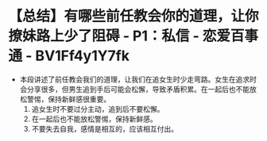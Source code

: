 # 【总结】有哪些前任教会你的道理，让你撩妹路上少了阻碍 - P1：私信 - 恋爱百事通 - BV1Ff4y1Y7fk

-   本段讲述了前任教会我们的道理，让我们在追女生时少走弯路。女生在追求时会分享很多，但男生追到手后可能会松懈，导致矛盾积累。在一起后也不能放松警惕，保持新鲜感很重要。
    1.  追女生时不要过分主动，追到后不要松懈。
    2.  在一起后也不能放松警惕，保持新鲜感。
    3.  不要失去自我，感情是相互的，应该相互付出。